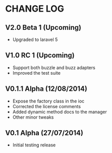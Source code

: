 CHANGE LOG
==========


## V2.0 Beta 1 (Upcoming)

* Upgraded to laravel 5


## V1.0 RC 1 (Upcoming)

* Support both buzzle and buzz adapters
* Improved the test suite


## V0.1.1 Alpha (12/08/2014)

* Expose the factory class in the ioc
* Corrected the license comments
* Added dynamic method docs to the manager
* Other minor tweaks


## V0.1 Alpha (27/07/2014)

* Initial testing release
